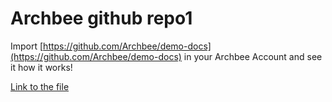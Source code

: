 # Archbee github repo1

Import [https://github.com/Archbee/demo-docs](https://github.com/Archbee/demo-docs) in your Archbee Account and see it how it works!

[Link to the file](./petstore-2.0.yaml)
